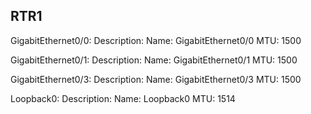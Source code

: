RTR1
----
GigabitEthernet0/0:
  Description: 
  Name: GigabitEthernet0/0
  MTU: 1500

GigabitEthernet0/1:
  Description: 
  Name: GigabitEthernet0/1
  MTU: 1500

GigabitEthernet0/3:
  Description: 
  Name: GigabitEthernet0/3
  MTU: 1500

Loopback0:
  Description: 
  Name: Loopback0
  MTU: 1514

